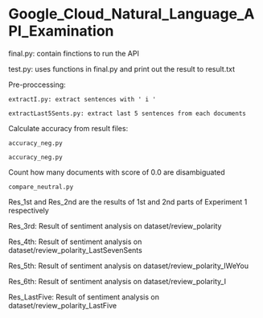 # Google_Cloud_Natural_Language_API_Examination

final.py: contain finctions to run the API

test.py: uses functions in final.py and print out the result to result.txt

Pre-proccessing:

    extractI.py: extract sentences with ' i '

    extractLast5Sents.py: extract last 5 sentences from each documents

Calculate accuracy from result files:

    accuracy_neg.py

    accuracy_neg.py

Count how many documents with score of 0.0 are disambiguated

    compare_neutral.py

Res_1st and Res_2nd are the results of 1st and 2nd parts of Experiment 1 respectively

Res_3rd: Result of sentiment analysis on dataset/review_polarity

Res_4th: Result of sentiment analysis on dataset/review_polarity_LastSevenSents

Res_5th: Result of sentiment analysis on dataset/review_polarity_IWeYou

Res_6th: Result of sentiment analysis on dataset/review_polarity_I

Res_LastFive: Result of sentiment analysis on dataset/review_polarity_LastFive